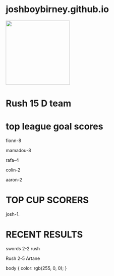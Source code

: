 # joshboybirney.github.io                     

<img src="https://pbs.twimg.com/profile_images/3722346960/f4da4007e2a7b5fcf7e69d55e1f6b129_400x400.jpeg" width="203">
   

<h1>Rush 15 D team </h1>



<h1>top league goal scores </h1>
<p> fionn-8</p>
<p>  mamadou-8</p>
<p>  rafa-4</p>
<p>  colin-2</p>
<p>  aaron-2</p>




  <h1> TOP CUP SCORERS </h1>
  <p> josh-1. </p>
  
  
  
 <h1> RECENT RESULTS </h1>
 
 <p> swords 2-2 rush </p>
 <P> Rush 2-5 Artane </p>
 body {
   color: rgb(255, 0, 0);
}





                                             


